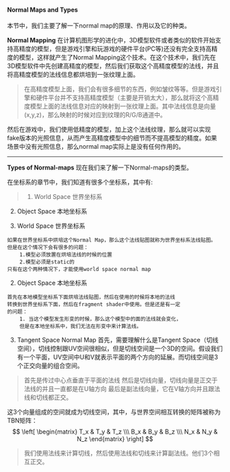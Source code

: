 #### Normal Maps and Types
本节中，我们主要了解一下normal map的原理、作用以及它的种类。

**Normal Mapping**
在计算机图形学的进化中，3D模型软件或者类似的软件开始支持高精度的模型，但是游戏引擎和玩游戏的硬件平台(PC等)还没有完全支持高精度的模型，这样就产生了Normal Mapping这个技术。在这个技术中，我们先在3D模型软件中先创建高精度的模型，然后我们获取这个高精度模型的法线，并且将高精度模型的法线信息都烘培到一张纹理上面。
>在高精度模型上面，我们会有很多细节的东西，例如皱纹等等。但是游戏引擎和硬件平台并不支持高精度模型（主要是开销太大），那么就将这个高精度模型上面的法线信息对应的映射到一张纹理上面。其中法线信息是向量(x,y,z)，那么映射的时候对应到纹理的R/G/B通道中。

然后在游戏中，我们使用低精度的模型，加上这个法线纹理，那么就可以实现fake版本的光照信息，从而产生高精度模型中的细节而不提高模型的精度。如果场景中没有光照信息，那么normal map实际上是没有任何作用的。

---
**Types of Normal-maps**
现在我们来了解一下Normal-maps的类型。

在坐标系的章节中，我们知道有很多个坐标系，其中有:
>1. World Space 世界坐标系
2. Object  Space 本地坐标系

1. World Space 世界坐标系
```
如果在世界坐标系中烘培这个Normal Map，那么这个法线贴图就称为世界坐标系法线贴图。
但是在这个情况下会有很多的问题：
    1.模型必须放置在烘培法线的时候的位置
    2.模型必须是static的
只有在这个两种情况下，才能使用world space normal map
```
2. Object Space 本地坐标系
```
首先在本地模型坐标系下面烘培法线贴图，然后在使用的时候将本地的法线
转换到世界坐标系下面，然后在fragment shader中使用。但是还是有一定
的问题：
    1. 当这个模型发生形变的时候，那么这个模型中的面的法线就会变化，
    但是在本地坐标系中，我们无法在形变中来计算法线。
```

3. Tangent Space Normal Map
首先，需要理解什么是Tangent Space（切线空间），切线控制跟UV空间很相似，但是切线空间是一个3D的空间。假设我们有一个平面，UV空间中U和V就表示平面的两个方向的延展。而切线空间是3个正交向量的组合空间。
> 首先是传过中心点垂直于平面的法线
> 然后是切线向量，切线向量是正交于法线的并且一直都是在U轴方向
> 最后是副法线向量，它在V轴方向并且跟法线和切线都正交。

这3个向量组成的空间就成为切线空间，其中，与世界空间相互转换的矩阵被称为TBN矩阵：
$$
\left[
\begin{matrix}
T_x & T_y & T_z \\\
B_x & B_y & B_z \\\
N_x & N_y & N_z
\end{matrix}
\right]
$$
>我们使用法线来计算切线，然后使用法线和切线来计算副法线。他们3个相互正交。
